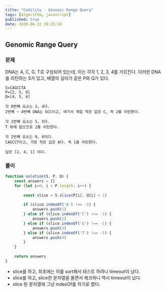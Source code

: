 ```yaml
---
title: "Codility - Genomic Range Query"
tags: [algorithm, javascript]
published: true
date: 2020-06-22 20:25:19
---
```


## Genomic Range Query

### 문제

DNA는 A, C, G, T로 구성되어 있는데, 이는 각각 1, 2, 3, 4를 가르킨다. 이러한 DNA를 리턴하는 S가 있고, 배열의 길이가 같은 P와 Q가 있다.

```
S=CAGCCTA
P=[2, 5, 0]
Q=[4, 5, 6]

각 0번째 요소는 2, 4다.
2번째 ~ 4번째 DNA는 GCC이고, 여기서 제일 작은 값은 C, 즉 2를 리턴한다.

각 1번째 요소는 5, 5다.
T 밖에 없으므로 2를 리턴한다.

각 2번째 요소는 0, 6이다.
CAGCCT이고, 가장 작은 값은 A다. 즉 1을 리턴한다.

답은 [2, 4, 1] 이다.
```

### 풀이

```javascript
function solution(S, P, Q) {
    const answers = []
    for (let i=0; i < P.length; i++) {
        
        const slice = S.slice(P[i], Q[i] + 1)
        
        if (slice.indexOf('A') !== -1) {
            answers.push(1)
        } else if (slice.indexOf('C') !== -1) {
            answers.push(2)
        } else if (slice.indexOf('G') !== -1) {
            answers.push(3)
        } else if (slice.indexOf('T') !== -1) {
            answers.push(4)
        }
    }
    
    return answers
}
```

- slice를 하고, 최초에는 이를 sort해서 테스트 하려니 timeout이 났다.
- slice를 하고, slice한 문자열을 돌면서 체크하니 역시 timeout이 났다.
- slice 된 문자열에 그냥 indexOf를 하기로 했다.